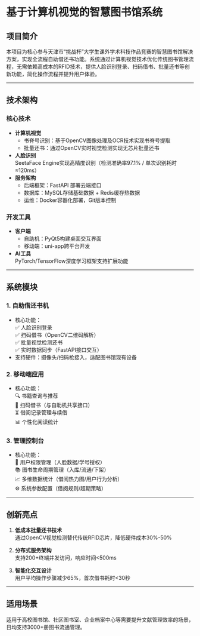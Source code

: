 # 基于计算机视觉的智慧图书馆系统

## 项目简介
本项目为核心参与天津市“挑战杯”大学生课外学术科技作品竞赛的智慧图书馆解决方案，实现全流程自助借还书功能。系统通过计算机视觉技术优化传统图书管理流程，无需依赖高成本的RFID技术，提供人脸识别登录、扫码借书、批量还书等创新功能，简化操作流程并提升用户体验。

---

## 技术架构
### 核心技术
- **计算机视觉**  
  - 书脊号识别：基于OpenCV图像处理及OCR技术实现书脊号提取
  - 批量还书：通过OpenCV实时视觉检测实现无芯片批量还书
- **人脸识别**  
  SeetaFace Engine实现高精度识别（检测准确率97.1% / 单次识别耗时≈120ms）
- **服务架构**  
  - 后端框架：FastAPI 部署云端接口
  - 数据库：MySQL存储基础数据 + Redis缓存热数据
  - 运维：Docker容器化部署，Git版本控制

### 开发工具
- **客户端**  
  - 自助机：PyQt5构建桌面交互界面
  - 移动端：uni-app跨平台开发
- **AI工具**  
  PyTorch/TensorFlow深度学习框架支持扩展功能

---

## 系统模块
### 1. 自助借还书机
- 核心功能：  
  ✅ 人脸识别登录  
  ✅ 扫码借书（OpenCV二维码解析）  
  ✅ 批量视觉检测还书  
  ✅ 实时数据同步（FastAPI接口交互）
- 支持硬件：摄像头/扫码枪接入，适配图书馆现有设备

### 2. 移动端应用
- 核心功能：  
  🔍 书籍查询与推荐  
  📱 扫码借书（与自助机共享接口）  
  ⏳ 借阅记录管理与续借  
  📊 个性化阅读统计

### 3. 管理控制台
- 核心功能：  
  👥 用户权限管理（人脸数据/学号授权）  
  📚 图书生命周期管理（入库/流通/下架）  
  📈 多维数据统计（借阅热力图/用户行为分析）  
  ⚙️ 系统参数配置（借阅规则/超期策略）

---

## 创新亮点
1. **低成本批量还书技术**  
   通过OpenCV视觉检测替代传统RFID芯片，降低硬件成本30%-50%

2. **分布式服务架构**  
   支持200+终端并发访问，响应时间<500ms

3. **智能化交互设计**  
   用户平均操作步骤减少65%，首次借书耗时<30秒

---

## 适用场景
适用于高校图书馆、社区图书室、企业档案中心等需要提升文献管理效率的场景，日均支持3000+册图书流通管理。